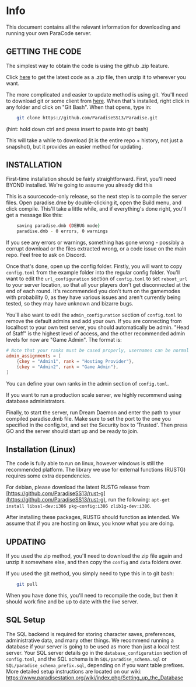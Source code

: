 # Info

This document contains all the relevant information for downloading and running your own ParaCode server.

## GETTING THE CODE

The simplest way to obtain the code is using the github .zip feature.

Click [here](https://github.com/ParadiseSS13/Paradise/archive/master.zip) to get the latest code as a .zip file, then unzip it to wherever you want.

The more complicated and easier to update method is using git.
You'll need to download git or some client from [here](http://git-scm.com/).
When that's installed, right click in any folder and click on "Git Bash".
When that opens, type in:

```sh
    git clone https://github.com/ParadiseSS13/Paradise.git
```

(hint: hold down ctrl and press insert to paste into git bash)

This will take a while to download (it is the entire repo + history, not just a snapshot), but it provides an easier method for updating.

## INSTALLATION

First-time installation should be fairly straightforward.
First, you'll need BYOND installed. We're going to assume you already did this

This is a sourcecode-only release, so the next step is to compile the server files.
Open paradise.dme by double-clicking it, open the Build menu, and click compile.
This'll take a little while, and if everything's done right,
you'll get a message like this:

```sh
    saving paradise.dmb (DEBUG mode)
    paradise.dmb - 0 errors, 0 warnings
```

If you see any errors or warnings,
something has gone wrong - possibly a corrupt download or the files extracted wrong,
or a code issue on the main repo.  Feel free to ask on Discord.

Once that's done, open up the config folder.
Firstly, you will want to copy `config.toml` from the example folder into the regular config folder.
You'll want to edit the `url_configuration` section of `config.toml` to set `reboot_url` to your server location,
so that all your players don't get disconnected at the end of each round.
It's recommended you don't turn on the gamemodes with probability 0,
as they have various issues and aren't currently being tested,
so they may have unknown and bizarre bugs.

You'll also want to edit the `admin_configuration` section of `config.toml` to remove the default admins and add your own.
If you are connecting from localhost to your own test server, you should automatically be admin.
"Head of Staff" is the highest level of access, and the other recommended admin levels for now are
"Game Admin".  The format is:

```toml
# Note that your ranks must be cased properly, usernames can be normal keys or ckey
admin_assignments = [
    {ckey = "Admin1", rank = "Hosting Provider"},
    {ckey = "Admin2", rank = "Game Admin"},
]
```

You can define your own ranks in the admin section of `config.toml`.

If you want to run a production scale server, we highly recommend using database administrators.

Finally, to start the server,
run Dream Daemon and enter the path to your compiled paradise.dmb file.
Make sure to set the port to the one you specified in the config.txt,
and set the Security box to 'Trusted'.
Then press GO and the server should start up and be ready to join.

## Installation (Linux)

The code is fully able to run on linux, however windows is still the recommended platform. The library we use for external functions (RUSTG) requires some extra dependencies.

For debian, please download the latest RUSTG release from [https://github.com/ParadiseSS13/rust-g](https://github.com/ParadiseSS13/rust-g), run the following: `apt-get install libssl-dev:i386 pkg-config:i386 zlib1g-dev:i386`.

After installing these packages, RUSTG should function as intended. We assume that if you are hosting on linux, you know what you are doing.

## UPDATING

If you used the zip method,
you'll need to download the zip file again and unzip it somewhere else,
and then copy the `config` and `data` folders over.

If you used the git method, you simply need to type this in to git bash:

```sh
    git pull
```

When you have done this, you'll need to recompile the code, but then it should work fine and be up to date with the live server.

## SQL Setup

The SQL backend is required for storing character saves, preferences, administrative data, and many other things.
We recommend running a database if your server is going to be used as more than just a local test server.
Your SQL server details go in the `database_configuration` section of `config.toml`,
and the SQL schema is in `SQL/paradise_schema.sql` or `SQL/paradise_schema_prefix.sql`,
depending on if you want table prefixes.
More detailed setup instructions are located on our wiki:
https://www.paradisestation.org/wiki/index.php/Setting_up_the_Database
